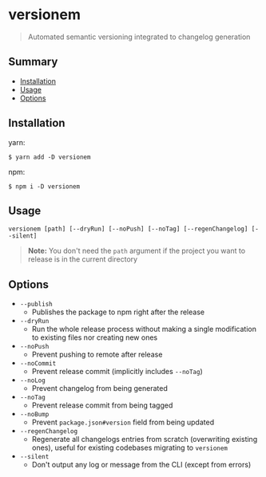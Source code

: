 # versionem

> Automated semantic versioning integrated to changelog generation

## Summary

- [Installation](#installation)
- [Usage](#usage)
- [Options](#options)

## Installation

yarn:

```
$ yarn add -D versionem
```

npm:

```
$ npm i -D versionem
```

## Usage

```
versionem [path] [--dryRun] [--noPush] [--noTag] [--regenChangelog] [--silent]
```

> **Note:** You don't need the `path` argument if the project you want to release is in the current directory

## Options

- `--publish`
  - Publishes the package to npm right after the release
- `--dryRun`
  - Run the whole release process without making a single modification to existing files nor creating new ones
- `--noPush`
  - Prevent pushing to remote after release
- `--noCommit`
  - Prevent release commit (implicitly includes `--noTag`)
- `--noLog`
  - Prevent changelog from being generated
- `--noTag`
  - Prevent release commit from being tagged
- `--noBump`
  - Prevent `package.json#version` field from being updated
- `--regenChangelog`
  - Regenerate all changelogs entries from scratch (overwriting existing ones), useful for existing codebases migrating to `versionem`
- `--silent`
  - Don't output any log or message from the CLI (except from errors)

